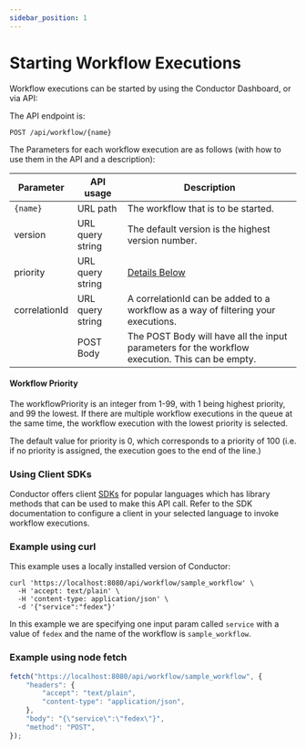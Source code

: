 ```yaml
---
sidebar_position: 1
---
```


# Starting Workflow Executions


Workflow executions can be started by using the Conductor Dashboard, or via API:


The API endpoint is:
```http request
POST /api/workflow/{name}
```

The Parameters for each workflow execution are as follows (with how to use them in the API and a description):


|Parameter|API usage|Description|
|--|--|--|
|`{name}`| URL path|The workflow that is to be started. |
| version| URL query string| The default version is the highest version number.|
|priority| URL query string|  [Details Below](#workflowPriority)|
|correlationId| URL query string| A correlationId can be added to a workflow as a way of filtering your executions.|
|| POST Body| The POST Body will have all the input parameters for the workflow execution. This can be empty.|


#### Workflow Priority
The workflowPriority is an integer from 1-99, with 1 being highest priority, and 99 the lowest.  If there are multiple workflow executions in the queue at the same time, the workflow execution with the lowest priority is selected. 

The default value for priority is 0, which corresponds to a priority of 100 (i.e. if no priority is assigned, the execution goes to the end of the line.)


### Using Client SDKs

Conductor offers client [SDKs](/content/docs/how-tos/SDKs) for popular languages which has library methods that can be used to make this API call.
Refer to the SDK documentation to configure a client in your selected language to invoke workflow executions.

### Example using curl


This example uses a locally installed version of Conductor:

```shell
curl 'https://localhost:8080/api/workflow/sample_workflow' \
  -H 'accept: text/plain' \
  -H 'content-type: application/json' \
  -d '{"service":"fedex"}'
```

In this example we are specifying one input param called `service` with a value of `fedex` and the name of the workflow
is `sample_workflow`.

### Example using node fetch

```javascript
fetch("https://localhost:8080/api/workflow/sample_workflow", {
    "headers": {
        "accept": "text/plain",
        "content-type": "application/json",
    },
    "body": "{\"service\":\"fedex\"}",
    "method": "POST",
});
```


